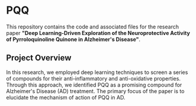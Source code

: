 # PQQ
This repository contains the code and associated files for the research paper **"Deep Learning-Driven Exploration of the Neuroprotective Activity of Pyrroloquinoline Quinone in Alzheimer's Disease"**.

## Project Overview
In this research, we employed deep learning techniques to screen a series of compounds for their anti-inflammatory and anti-oxidative properties. Through this approach, we identified PQQ as a promising compound for Alzheimer's Disease (AD) treatment. The primary focus of the paper is to elucidate the mechanism of action of PQQ in AD.

